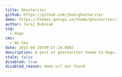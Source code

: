 ```yaml
---
title: Ghostwriter
github: https://github.com/jbub/ghostwriter
demo: https://themes.gohugo.io/theme/ghostwriter/
author: Juraj Bubniak
ssg:
  - Hugo
cms:
  - No Cms
date: 2015-04-26T09:57:24.000Z
description: A port of ghostwriter theme to Hugo.
stale: false
disabled: true
disabled_reason: demo url not found
---
```

